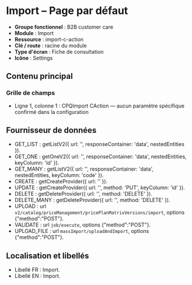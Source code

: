 # Import – Page par défaut

- **Groupe fonctionnel** : B2B customer care
- **Module** : Import
- **Ressource** : import-c-action
- **Clé / route** : racine du module
- **Type d'écran** : Fiche de consultation
- **Icône** : Settings

## Contenu principal
### Grille de champs
- Ligne 1, colonne 1 : CPQImport CAction — aucun paramètre spécifique confirmé dans la configuration

## Fournisseur de données
- GET_LIST : getListV2({
  url: '',
  responseContainer: 'data',
  nestedEntities
}).
- GET_ONE : getOneV2({
  url: '',
  responseContainer: 'data',
  nestedEntities,
  keyColumn: 'id'
}).
- GET_MANY : getListV2({
  url: '',
  responseContainer: 'data',
  nestedEntities,
  keyColumn: 'code'
}).
- CREATE : getCreateProvider({
  url: ''
}).
- UPDATE : getCreateProvider({
  url: '',
  method: 'PUT',
  keyColumn: 'id'
}).
- DELETE : getDeleteProvider({
  url: '',
  method: 'DELETE'
}).
- DELETE_MANY : getDeleteProvider({
  url: '',
  method: 'DELETE'
}).
- UPLOAD : url `v2/catalog/priceManagement/pricePlanMatrixVersions/import`, options {"method":"POST"}.
- VALIDATE : url `job/execute`, options {"method":"POST"}.
- UPLOAD_FILE : url `massImport/uploadAndImport`, options {"method":"POST"}.

## Localisation et libellés
- Libellé FR : Import.
- Libellé EN : Import.